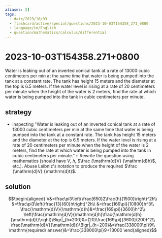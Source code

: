 ```yaml
---
aliases: []
tags:
  - date/2023/10/03
  - flashcard/active/special/questions/2023-10-03T154358_271_0800
  - language/in/English
  - question/mathematics/calculus/differential
---
```


# 2023-10-03T154358.271+0800

Water is leaking out of an inverted conical tank at a rate of 13000 cubic centimeters per min at the same time that water is being pumped into the tank at a constant rate. The tank has height 15 meters and the diameter at the top is 6.5 meters. If the water level is rising at a rate of 20 centimeters per minute when the height of the water is 2 meters, find the rate at which water is being pumped into the tank in cubic centimeters per minute.

## strategy

- inspecting "Water is leaking out of an inverted conical tank at a rate of 13000 cubic centimeters per min at the same time that water is being pumped into the tank at a constant rate. The tank has height 15 meters and the diameter at the top is 6.5 meters. If the water level is rising at a rate of 20 centimeters per minute when the height of the water is 2 meters, find the rate at which water is being pumped into the tank in cubic centimeters per minute." :: Rewrite the question using mathematics (should have $V$, $h$, $\frac {\mathrm{d}V} {\mathrm{d}h}$, etc.). Abuse Leibniz's notation to produce the required $\frac {\mathrm{d}V} {\mathrm{d}t}$.

## solution

$$\begin{aligned}
V&=\frac\pi3\left(\frac{650}2\frac{h}{1500}\right)^2h\\
&=\frac\pi3\left(\frac{13}{60}h\right)^2h\\
&=\frac{169\pi}{10800}h^3\\
\frac{\mathrm{d}V}{\mathrm{d}h}&=\frac{169\pi}{3600}h^2\\
\left(\frac{\mathrm{d}V}{\mathrm{d}h}\frac{\mathrm{d}h}{\mathrm{d}t}\right)\Bigr|_{h=200}&=(20)\frac{169\pi}{3600}(200)^2\\
\frac{\mathrm{d}V}{\mathrm{d}t}\Bigr|_{h=200}&=\frac{338000\pi}9\\
\mathrm{required\ answer}&=\frac{338000\pi}9+13000
\end{aligned}$$
